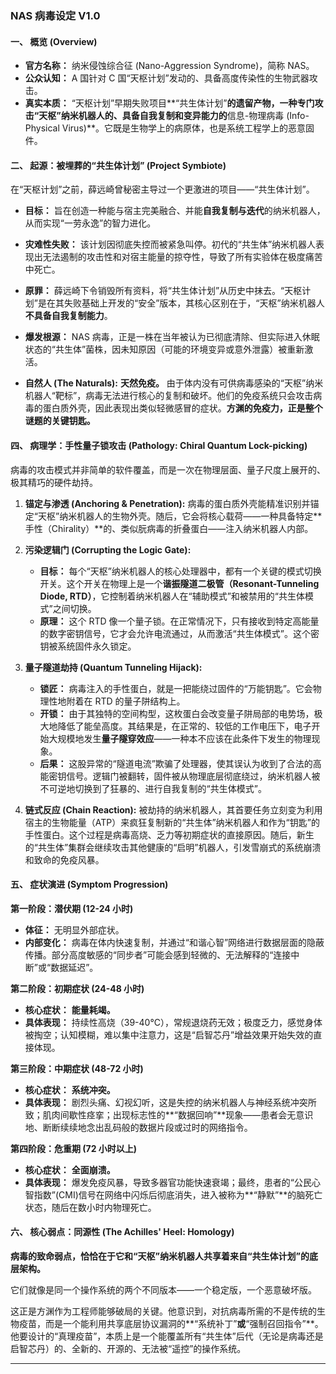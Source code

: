 ### **NAS 病毒设定 V1.0**

#### **一、 概览 (Overview)**

- **官方名称：** 纳米侵蚀综合征 (Nano-Aggression Syndrome)，简称 NAS。
- **公众认知：** A 国针对 C 国“天枢计划”发动的、具备高度传染性的生物武器攻击。
- **真实本质：** “天枢计划”早期失败项目**“共生体计划”**的遗留产物，一种专门攻击“天枢”纳米机器人的、具备自我复制和变异能力的**信息-物理病毒 (Info-Physical Virus)**。它既是生物学上的病原体，也是系统工程学上的恶意固件。

#### **二、 起源：被埋葬的“共生体计划” (Project Symbiote)**

在“天枢计划”之前，薛远崎曾秘密主导过一个更激进的项目——“共生体计划”。

- **目标：** 旨在创造一种能与宿主完美融合、并能**自我复制与迭代**的纳米机器人，从而实现“一劳永逸”的智力进化。
- **灾难性失败：** 该计划因彻底失控而被紧急叫停。初代的“共生体”纳米机器人表现出无法遏制的攻击性和对宿主能量的掠夺性，导致了所有实验体在极度痛苦中死亡。
- **原罪：** 薛远崎下令销毁所有资料，将“共生体计划”从历史中抹去。“天枢计划”是在其失败基础上开发的“安全”版本，其核心区别在于，“天枢”纳米机器人**不具备自我复制能力**。
- **爆发根源：** NAS 病毒，正是一株在当年被认为已彻底清除、但实际进入休眠状态的“共生体”菌株，因未知原因（可能的环境变异或意外泄露）被重新激活。

- **自然人 (The Naturals):** **天然免疫。** 由于体内没有可供病毒感染的“天枢”纳米机器人“靶标”，病毒无法进行核心的复制和破坏。他们的免疫系统只会攻击病毒的蛋白质外壳，因此表现出类似轻微感冒的症状。**方渊的免疫力，正是整个谜题的关键钥匙。**

#### **四、 病理学：手性量子锁攻击 (Pathology: Chiral Quantum Lock-picking)**

病毒的攻击模式并非简单的软件覆盖，而是一次在物理层面、量子尺度上展开的、极其精巧的硬件劫持。

1.  **锚定与渗透 (Anchoring & Penetration):**
    病毒的蛋白质外壳能精准识别并锚定“天枢”纳米机器人的生物外壳。随后，它会将核心载荷——一种具备特定**手性（Chirality）**的、类似朊病毒的折叠蛋白——注入纳米机器人内部。

2.  **污染逻辑门 (Corrupting the Logic Gate):**

    - **目标：** 每个“天枢”纳米机器人的核心处理器中，都有一个关键的模式切换开关。这个开关在物理上是一个**谐振隧道二极管（Resonant-Tunneling Diode, RTD）**，它控制着纳米机器人在“辅助模式”和被禁用的“共生体模式”之间切换。
    - **原理：** 这个 RTD 像一个量子锁。在正常情况下，只有接收到特定高能量的数字密钥信号，它才会允许电流通过，从而激活“共生体模式”。这个密钥被系统固件永久锁定。

3.  **量子隧道劫持 (Quantum Tunneling Hijack):**

    - **锁匠：** 病毒注入的手性蛋白，就是一把能绕过固件的“万能钥匙”。它会物理性地附着在 RTD 的量子阱结构上。
    - **开锁：** 由于其独特的空间构型，这枚蛋白会改变量子阱局部的电势场，极大地降低了能垒高度。其结果是，在正常的、较低的工作电压下，电子开始大规模地发生**量子隧穿效应**——一种本不应该在此条件下发生的物理现象。
    - **后果：** 这股异常的“隧道电流”欺骗了处理器，使其误认为收到了合法的高能密钥信号。逻辑门被翻转，固件被从物理底层彻底绕过，纳米机器人被不可逆地切换到了狂暴的、进行自我复制的“共生体模式”。

4.  **链式反应 (Chain Reaction):**
    被劫持的纳米机器人，其首要任务立刻变为利用宿主的生物能量（ATP）来疯狂复制新的“共生体”纳米机器人和作为“钥匙”的手性蛋白。这个过程是病毒高烧、乏力等初期症状的直接原因。随后，新生的“共生体”集群会继续攻击其他健康的“启明”机器人，引发雪崩式的系统崩溃和致命的免疫风暴。

#### **五、 症状演进 (Symptom Progression)**

**第一阶段：潜伏期 (12-24 小时)**

- **体征：** 无明显外部症状。
- **内部变化：** 病毒在体内快速复制，并通过“和谐心智”网络进行数据层面的隐蔽传播。部分高度敏感的“同步者”可能会感到轻微的、无法解释的“连接中断”或“数据延迟”。

**第二阶段：初期症状 (24-48 小时)**

- **核心症状：** **能量耗竭。**
- **具体表现：** 持续性高烧（39-40°C），常规退烧药无效；极度乏力，感觉身体被掏空；认知模糊，难以集中注意力，这是“启智芯丹”增益效果开始失效的直接体现。

**第三阶段：中期症状 (48-72 小时)**

- **核心症状：** **系统冲突。**
- **具体表现：** 剧烈头痛、幻视幻听，这是失控的纳米机器人与神经系统冲突所致；肌肉间歇性痉挛；出现标志性的**“数据回响”**现象——患者会无意识地、断断续续地念出乱码般的数据片段或过时的网络指令。

**第四阶段：危重期 (72 小时以上)**

- **核心症状：** **全面崩溃。**
- **具体表现：** 爆发免疫风暴，导致多器官功能快速衰竭；最终，患者的“公民心智指数”(CMI)信号在网络中闪烁后彻底消失，进入被称为**“静默”**的脑死亡状态，随后在数小时内物理死亡。

#### **六、 核心弱点：同源性 (The Achilles' Heel: Homology)**

**病毒的致命弱点，恰恰在于它和“天枢”纳米机器人共享着来自“共生体计划”的底层架构。**

它们就像是同一个操作系统的两个不同版本——一个稳定版，一个恶意破坏版。

这正是方渊作为工程师能够破局的关键。他意识到，对抗病毒所需的不是传统的生物疫苗，而是一个能利用共享底层协议漏洞的**“系统补丁”**或**“强制召回指令”**。他要设计的“真理疫苗”，本质上是一个能覆盖所有“共生体”后代（无论是病毒还是启智芯丹）的、全新的、开源的、无法被“遥控”的操作系统。

---
